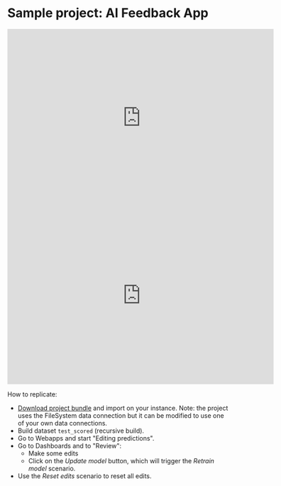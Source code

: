 # Sample project: AI Feedback App

<iframe src="https://www.loom.com/embed/e8ae0b8e60ca460e989f4ebc619403cb " frameborder="0" webkitallowfullscreen="" mozallowfullscreen="" allowfullscreen="" style="height: 400px; width: 600px"></iframe>

<iframe src="https://www.loom.com/embed/a0844e91dfa342fab5ed9375e4de2a06 " frameborder="0" webkitallowfullscreen="" mozallowfullscreen="" allowfullscreen="" style="height: 400px; width: 600px"></iframe>

How to replicate:

* [Download project bundle](dss-bundle-ML_FEEDBACK_LOOP.zip) and import on your instance. Note: the project uses the FileSystem data connection but it can be modified to use one of your own data connections.
* Build dataset `test_scored` (recursive build).
* Go to Webapps and start "Editing predictions".
* Go to Dashboards and to "Review":
  * Make some edits
  * Click on the _Update model_ button, which will trigger the _Retrain model_ scenario.
* Use the _Reset edits_ scenario to reset all edits.

